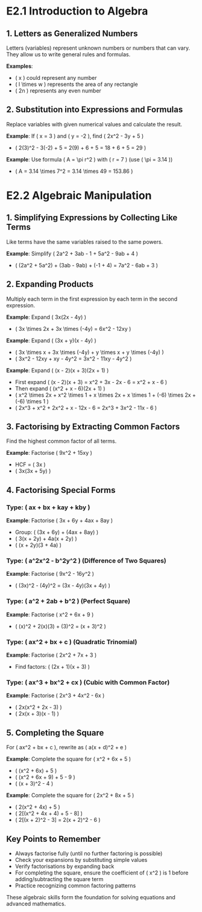 # E2.1 Introduction to Algebra

## 1. Letters as Generalized Numbers
Letters (variables) represent unknown numbers or numbers that can vary. They allow us to write general rules and formulas.

**Examples**:
- \( x \) could represent any number
- \( l \times w \) represents the area of any rectangle
- \( 2n \) represents any even number

## 2. Substitution into Expressions and Formulas
Replace variables with given numerical values and calculate the result.

**Example**: If \( x = 3 \) and \( y = -2 \), find \( 2x^2 - 3y + 5 \)
- \( 2(3)^2 - 3(-2) + 5 = 2(9) + 6 + 5 = 18 + 6 + 5 = 29 \)

**Example**: Use formula \( A = \pi r^2 \) with \( r = 7 \) (use \( \pi = 3.14 \))
- \( A = 3.14 \times 7^2 = 3.14 \times 49 = 153.86 \)

# E2.2 Algebraic Manipulation

## 1. Simplifying Expressions by Collecting Like Terms
Like terms have the same variables raised to the same powers.

**Example**: Simplify \( 2a^2 + 3ab - 1 + 5a^2 - 9ab + 4 \)
- \( (2a^2 + 5a^2) + (3ab - 9ab) + (-1 + 4) = 7a^2 - 6ab + 3 \)

## 2. Expanding Products
Multiply each term in the first expression by each term in the second expression.

**Example**: Expand \( 3x(2x - 4y) \)
- \( 3x \times 2x + 3x \times (-4y) = 6x^2 - 12xy \)

**Example**: Expand \( (3x + y)(x - 4y) \)
- \( 3x \times x + 3x \times (-4y) + y \times x + y \times (-4y) \)
- \( 3x^2 - 12xy + xy - 4y^2 = 3x^2 - 11xy - 4y^2 \)

**Example**: Expand \( (x - 2)(x + 3)(2x + 1) \)
- First expand \( (x - 2)(x + 3) = x^2 + 3x - 2x - 6 = x^2 + x - 6 \)
- Then expand \( (x^2 + x - 6)(2x + 1) \)
- \( x^2 \times 2x + x^2 \times 1 + x \times 2x + x \times 1 + (-6) \times 2x + (-6) \times 1 \)
- \( 2x^3 + x^2 + 2x^2 + x - 12x - 6 = 2x^3 + 3x^2 - 11x - 6 \)

## 3. Factorising by Extracting Common Factors
Find the highest common factor of all terms.

**Example**: Factorise \( 9x^2 + 15xy \)
- HCF = \( 3x \)
- \( 3x(3x + 5y) \)

## 4. Factorising Special Forms

### Type: \( ax + bx + kay + kby \)
**Example**: Factorise \( 3x + 6y + 4ax + 8ay \)
- Group: \( (3x + 6y) + (4ax + 8ay) \)
- \( 3(x + 2y) + 4a(x + 2y) \)
- \( (x + 2y)(3 + 4a) \)

### Type: \( a^2x^2 - b^2y^2 \) (Difference of Two Squares)
**Example**: Factorise \( 9x^2 - 16y^2 \)
- \( (3x)^2 - (4y)^2 = (3x - 4y)(3x + 4y) \)

### Type: \( a^2 + 2ab + b^2 \) (Perfect Square)
**Example**: Factorise \( x^2 + 6x + 9 \)
- \( (x)^2 + 2(x)(3) + (3)^2 = (x + 3)^2 \)

### Type: \( ax^2 + bx + c \) (Quadratic Trinomial)
**Example**: Factorise \( 2x^2 + 7x + 3 \)
- Find factors: \( (2x + 1)(x + 3) \)

### Type: \( ax^3 + bx^2 + cx \) (Cubic with Common Factor)
**Example**: Factorise \( 2x^3 + 4x^2 - 6x \)
- \( 2x(x^2 + 2x - 3) \)
- \( 2x(x + 3)(x - 1) \)

## 5. Completing the Square
For \( ax^2 + bx + c \), rewrite as \( a(x + d)^2 + e \)

**Example**: Complete the square for \( x^2 + 6x + 5 \)
- \( (x^2 + 6x) + 5 \)
- \( (x^2 + 6x + 9) + 5 - 9 \)
- \( (x + 3)^2 - 4 \)

**Example**: Complete the square for \( 2x^2 + 8x + 5 \)
- \( 2(x^2 + 4x) + 5 \)
- \( 2[(x^2 + 4x + 4) + 5 - 8] \)
- \( 2[(x + 2)^2 - 3] = 2(x + 2)^2 - 6 \)

## Key Points to Remember
- Always factorise fully (until no further factoring is possible)
- Check your expansions by substituting simple values
- Verify factorisations by expanding back
- For completing the square, ensure the coefficient of \( x^2 \) is 1 before adding/subtracting the square term
- Practice recognizing common factoring patterns

These algebraic skills form the foundation for solving equations and advanced mathematics.